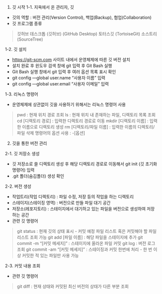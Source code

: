 1. 깃 시작
1-1. 지옥에서 온 관리자, 깃
- 깃의 역할 : 버전 관리(Version Control), 백업(Backup), 협업(Collaboration)
- 깃 프로그램 종류
> 깃허브 데스크톱 (깃허브) (GitHub Desktop)
> 토터스깃 (TortoiseGit)
> 소스트리(SourceTree)


1-2. 깃 설치
- https://git-scm.com 사이트 내에서 운영체제에 따른 깃 버전 설치
- 설치 완료 후 윈도우 검색 창에 git 입력 후 Git Bash 실행
- Git Bash 실행 창에서 git 입력 후 여러 옵션 목록 표시 확인
- git config —global user.name “사용자 이름” 입력
- git config —global user.email “사용자 이메일” 입력


1-3. 리눅스 명령어
- 운영체제에 상관없이 깃을 사용하기 위해서는 리눅스 명령어 사용
> pwd : 현재 위치 경로 조회
> ls : 현재 위치 내 존재하는 파일, 디렉토리 목록 조회
> cd [디렉토리 경로] : 입력한 디렉토리 경로로 이동
> mkdir [디렉토리 이름] : 입력한 이름으로 디렉토리 생성
> rm [디렉토리/파일 이름] : 입력한 이름의 디렉토리/파일 삭제
> 명령어의 옵션 사용 : -[옵션]


2. 깃을 통한 버전 관리

2-1. 깃 저장소 생성
- 깃 저장소로 쓸 디렉토리 생성 후 해당 디렉토리 경로로 이동해서 git init (깃 초기화 명령어) 입력
- .git 폴더(숨김폴더) 생성 확인


2-2. 버전 생성
- 작업트리(작업 디렉토리) : 파일 수정, 저장 등의 작업을 하는 디렉토리
- 스테이지(스테이징 영역) : 버전으로 만들 파일 대기 공간
- 저장소(레포지토리) : 스테이지에서 대기하고 있는 파일을 버전으로 생성하여 저장하는 공간
- 관련 깃 명령어
> git status : 현재 깃의 상태 표시 - 커밋 예정 파일 리스트 혹은 커밋해야 할 파일 리스트 조회 가능
> git add [파일 이름] : 해당 파일을 스테이지에 추가
> git commit -m “[커밋 메세지]” : 스테이지에 올라온 파일 커밋
> git log : 버전 로그 조회
> git commit -am “[커밋 메세지]” : 스테이징과 커밋 한번에 처리 - 한 번 이상 커밋한 적 있는 파일만 사용 가능

 

 2-3. 커밋 내용 조회
 - 관련 깃 명령어
 > git diff : 현재 상태와 커밋된 최신 버전의 상태가 다른 부분 조회
